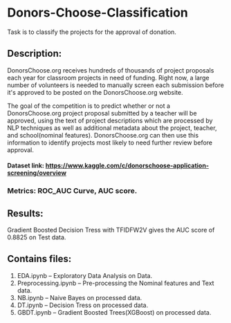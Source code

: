 # Donors-Choose-Classification
Task is to classify the projects for the approval of donation.

## Description:
DonorsChoose.org receives hundreds of thousands of project proposals each year for classroom projects in need of funding. Right now, a large number of volunteers is needed to manually screen each submission before it's approved to be posted on the DonorsChoose.org website.

The goal of the competition is to predict whether or not a DonorsChoose.org project proposal submitted by a teacher will be approved, using the text of project descriptions which are processed by NLP techniques as well as additional metadata about the project, teacher, and school(nominal features). DonorsChoose.org can then use this information to identify projects most likely to need further review before approval.

#### Dataset link: https://www.kaggle.com/c/donorschoose-application-screening/overview

### Metrics: ROC_AUC Curve, AUC score.

## Results:
Gradient Boosted Decision Tress with TFIDFW2V gives the AUC score of 0.8825 on Test data.

## Contains files:
1) EDA.ipynb – Exploratory Data Analysis on Data.
2) Preprocessing.ipynb – Pre-processing the Nominal features and Text data.
3) NB.ipynb – Naive Bayes on processed data.
4) DT.ipynb – Decision Tress on processed data.
5) GBDT.ipynb – Gradient Boosted Trees(XGBoost) on processed data.


